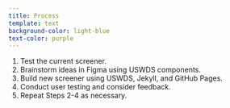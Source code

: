 ```yaml
---
title: Process
template: text
background-color: light-blue
text-color: purple
---
```


1. Test the current screener.
1. Brainstorm ideas in Figma using USWDS components.
1. Build new screener using USWDS, Jekyll, and GitHub Pages.
1. Conduct user testing and consider feedback.
1. Repeat Steps 2-4 as necessary.